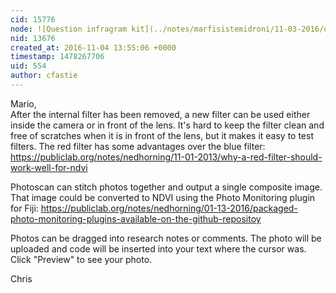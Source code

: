 ```yaml
---
cid: 15776
node: ![Question infragram kit](../notes/marfisistemidroni/11-03-2016/question-infragram-kit)
nid: 13676
created_at: 2016-11-04 13:55:06 +0000
timestamp: 1478267706
uid: 554
author: cfastie
---
```


Mario,  
After the internal filter has been removed, a new filter can be used either inside the camera or in front of the lens. It's hard to keep the filter clean and free of scratches when it is in front of the lens, but it makes it easy to test filters. The red filter has some advantages over the blue filter: https://publiclab.org/notes/nedhorning/11-01-2013/why-a-red-filter-should-work-well-for-ndvi

Photoscan can stitch photos together and output a single composite image. That image could be converted to NDVI using the Photo Monitoring plugin for Fiji: https://publiclab.org/notes/nedhorning/01-13-2016/packaged-photo-monitoring-plugins-available-on-the-github-repositoy

Photos can be dragged into research notes or comments. The photo will be uploaded and code will be inserted into your text where the cursor was. Click "Preview" to see your photo.

Chris